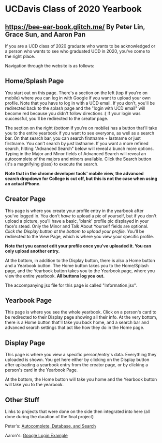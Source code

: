 

**UCDavis Class of 2020 Yearbook**
===================================
https://bee-ear-book.glitch.me/
By Peter Lin, Grace Sun, and Aaron Pan
--------------------------------------

If you are a UCD class of 2020 graduate who wants to be acknowledged or a person who wants to see
who graduated UCD in 2020, you've come to the right place.

Navigation through the website is as follows:

Home/Splash Page
----------------
You start out on this page. There's a section on the left (top if you're on mobile) where you can log in
with Google if you want to upload your own profile. Note that you have to log in with a UCD email. 
If you don't, you'll be redirected back to the splash page and the "login with UCD email" will become 
red because you didn't follow directions :( If your login was successful, you'll be redirected to the creator page.

The section on the right (bottom if you're on mobile) has a button that'll take you to the entire yearbook
if you want to see everyone, as well as a search bar. On that search bar, you can search firstname + lastname or
just firstname. You can't search by *just* lastname. If you want a more refined search, hitting "Advanced Search" below will reveal a 
bunch more options. Typing in the Major and Minor fields of Advanced Search will reveal an autocomplete of the majors and minors available.
Click the Search button (it's a magnifying glass) to execute the search.

**Note that in the chrome developer tools' mobile view, the advanced search dropdown for College is cut off,
but this is not the case when using an actual iPhone.**

Creator Page
------------
This page is where you create your profile entry in the yearbook after you've logged in. 
You don't *have* to upload a pic of yourself, but if you don't upload a picture, you'll have a basic, 'blank' profile pic 
displayed in your face's stead. Only the Minor and Talk About Yourself fields are optional. 
*Click the Display button at the bottom to upload your profile.* You'll be redirected to the View Page, which
is where you view your specific profile.

**Note that you cannot edit your profile once you've uploaded it. You can only upload another entry.**

At the bottom, in addition to the Display button, there is also a Home button and a Yearbook button. The Home button takes
you to the Home/Splash page, and the Yearbook button takes you to the Yearbook page, where you view the entire yearbook.
**All buttons log you out.**

The accompanying jsx file for this page is called "Information.jsx". 

Yearbook Page
-------------
This page is where you see the whole yearbook. Click on a person's card to be redirected to their Display page showing all
their info. At the very bottom, there is a Home button that'll take you back home, and a search bar and advanced search settings 
that act like how they do in the Home page.

Display Page
------------
This page is where you view a specific person/entry's data. Everything they uploaded is shown. You get here either by
clicking on the Display button after uploading a yearbook entry from the creator page, or by clicking a person's card
in the Yearbook Page.

At the bottom, the Home button will take you home and the Yearbook button will take you to the yearbook.

Other Stuff
------------
Links to projects that were done on the side then integrated into here 
(all done during the duration of the final project)

Peter's: <a href="https://glitch.com/~summer-three-desert">Autocomplete, Database, and Search</a>

Aaron's: <a href="https://dent-emerald-stetson.glitch.me/">Google Login Example</a>
